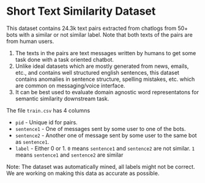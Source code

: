 # Short Text Similarity Dataset

This dataset contains 24.3k text pairs extracted from chatlogs from 50+ bots with a similar or not similar label. Note that both texts of the pairs are from human users.

1. The texts in the pairs are text messages written by humans to get some task done with a task oriented chatbot.
2. Unlike ideal datasets which are mostly generated from news, emails, etc., and contains well structured english sentences, this dataset contains anomalies in sentence structure, spelling mistakes, etc. which are common on messaging/voice interface.
3. It can be best used to evaluate domain agnostic word representatons for semantic similarity downstream task.

The file `train.csv` has 4 columns

- `pid`  - Unique id for pairs.
- `sentence1` - One of messages sent by some user to one of the bots.
- `sentence2` - Another one of message sent by some user to the same bot as `sentence1`.
- `label` - Either 0 or 1. `0` means `sentence1` and `sentence2` are not similar. `1` means `sentence1` and `sentence2` are similar

Note: The dataset was automatically mined, all labels might not be correct. We are working on making this data as accurate as possible.